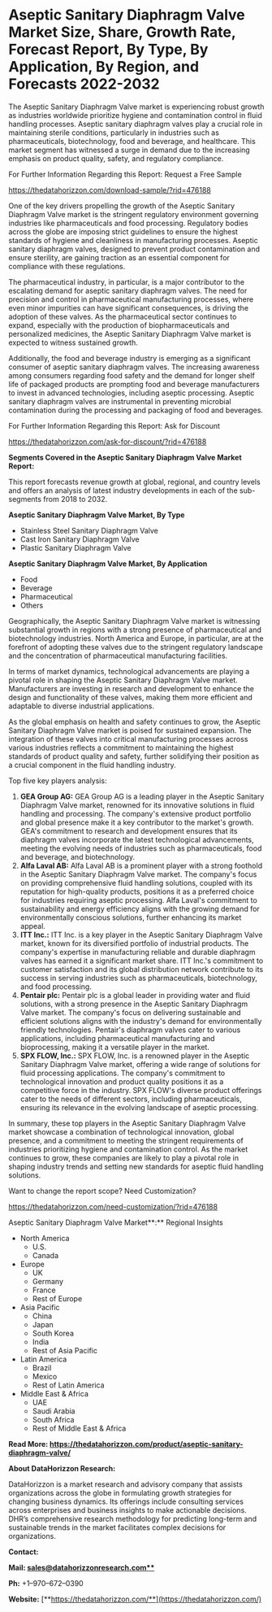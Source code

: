 ﻿# **Aseptic Sanitary Diaphragm Valve Market Size, Share, Growth Rate, Forecast Report, By Type, By Application, By Region, and Forecasts 2022-2032**

The Aseptic Sanitary Diaphragm Valve market is experiencing robust growth as industries worldwide prioritize hygiene and contamination control in fluid handling processes. Aseptic sanitary diaphragm valves play a crucial role in maintaining sterile conditions, particularly in industries such as pharmaceuticals, biotechnology, food and beverage, and healthcare. This market segment has witnessed a surge in demand due to the increasing emphasis on product quality, safety, and regulatory compliance.

For Further Information Regarding this Report: Request a Free Sample

<https://thedatahorizzon.com/download-sample/?rid=476188>

One of the key drivers propelling the growth of the Aseptic Sanitary Diaphragm Valve market is the stringent regulatory environment governing industries like pharmaceuticals and food processing. Regulatory bodies across the globe are imposing strict guidelines to ensure the highest standards of hygiene and cleanliness in manufacturing processes. Aseptic sanitary diaphragm valves, designed to prevent product contamination and ensure sterility, are gaining traction as an essential component for compliance with these regulations.

The pharmaceutical industry, in particular, is a major contributor to the escalating demand for aseptic sanitary diaphragm valves. The need for precision and control in pharmaceutical manufacturing processes, where even minor impurities can have significant consequences, is driving the adoption of these valves. As the pharmaceutical sector continues to expand, especially with the production of biopharmaceuticals and personalized medicines, the Aseptic Sanitary Diaphragm Valve market is expected to witness sustained growth.

Additionally, the food and beverage industry is emerging as a significant consumer of aseptic sanitary diaphragm valves. The increasing awareness among consumers regarding food safety and the demand for longer shelf life of packaged products are prompting food and beverage manufacturers to invest in advanced technologies, including aseptic processing. Aseptic sanitary diaphragm valves are instrumental in preventing microbial contamination during the processing and packaging of food and beverages.

For Further Information Regarding this Report: Ask for Discount

<https://thedatahorizzon.com/ask-for-discount/?rid=476188>

**Segments Covered in the Aseptic Sanitary Diaphragm Valve Market Report:**

This report forecasts revenue growth at global, regional, and country levels and offers an analysis of latest industry developments in each of the sub-segments from 2018 to 2032.

**Aseptic Sanitary Diaphragm Valve Market, By Type**

- Stainless Steel Sanitary Diaphragm Valve
- Cast Iron Sanitary Diaphragm Valve
- Plastic Sanitary Diaphragm Valve

**Aseptic Sanitary Diaphragm Valve Market, By Application**

- Food
- Beverage
- Pharmaceutical
- Others



Geographically, the Aseptic Sanitary Diaphragm Valve market is witnessing substantial growth in regions with a strong presence of pharmaceutical and biotechnology industries. North America and Europe, in particular, are at the forefront of adopting these valves due to the stringent regulatory landscape and the concentration of pharmaceutical manufacturing facilities.

In terms of market dynamics, technological advancements are playing a pivotal role in shaping the Aseptic Sanitary Diaphragm Valve market. Manufacturers are investing in research and development to enhance the design and functionality of these valves, making them more efficient and adaptable to diverse industrial applications.

As the global emphasis on health and safety continues to grow, the Aseptic Sanitary Diaphragm Valve market is poised for sustained expansion. The integration of these valves into critical manufacturing processes across various industries reflects a commitment to maintaining the highest standards of product quality and safety, further solidifying their position as a crucial component in the fluid handling industry.

Top five key players analysis:



1. **GEA Group AG:** GEA Group AG is a leading player in the Aseptic Sanitary Diaphragm Valve market, renowned for its innovative solutions in fluid handling and processing. The company's extensive product portfolio and global presence make it a key contributor to the market's growth. GEA's commitment to research and development ensures that its diaphragm valves incorporate the latest technological advancements, meeting the evolving needs of industries such as pharmaceuticals, food and beverage, and biotechnology.
1. **Alfa Laval AB:** Alfa Laval AB is a prominent player with a strong foothold in the Aseptic Sanitary Diaphragm Valve market. The company's focus on providing comprehensive fluid handling solutions, coupled with its reputation for high-quality products, positions it as a preferred choice for industries requiring aseptic processing. Alfa Laval's commitment to sustainability and energy efficiency aligns with the growing demand for environmentally conscious solutions, further enhancing its market appeal.
1. **ITT Inc.:** ITT Inc. is a key player in the Aseptic Sanitary Diaphragm Valve market, known for its diversified portfolio of industrial products. The company's expertise in manufacturing reliable and durable diaphragm valves has earned it a significant market share. ITT Inc.'s commitment to customer satisfaction and its global distribution network contribute to its success in serving industries such as pharmaceuticals, biotechnology, and food processing.
1. **Pentair plc:** Pentair plc is a global leader in providing water and fluid solutions, with a strong presence in the Aseptic Sanitary Diaphragm Valve market. The company's focus on delivering sustainable and efficient solutions aligns with the industry's demand for environmentally friendly technologies. Pentair's diaphragm valves cater to various applications, including pharmaceutical manufacturing and bioprocessing, making it a versatile player in the market.
1. **SPX FLOW, Inc.:** SPX FLOW, Inc. is a renowned player in the Aseptic Sanitary Diaphragm Valve market, offering a wide range of solutions for fluid processing applications. The company's commitment to technological innovation and product quality positions it as a competitive force in the industry. SPX FLOW's diverse product offerings cater to the needs of different sectors, including pharmaceuticals, ensuring its relevance in the evolving landscape of aseptic processing.

In summary, these top players in the Aseptic Sanitary Diaphragm Valve market showcase a combination of technological innovation, global presence, and a commitment to meeting the stringent requirements of industries prioritizing hygiene and contamination control. As the market continues to grow, these companies are likely to play a pivotal role in shaping industry trends and setting new standards for aseptic fluid handling solutions.

Want to change the report scope? Need Customization?

<https://thedatahorizzon.com/need-customization/?rid=476188>

Aseptic Sanitary Diaphragm Valve Market**:** Regional Insights

- North America
  - U.S.
  - Canada
- Europe
  - UK
  - Germany
  - France
  - Rest of Europe
- Asia Pacific
  - China
  - Japan
  - South Korea
  - India
  - Rest of Asia Pacific
- Latin America
  - Brazil
  - Mexico
  - Rest of Latin America
- Middle East & Africa
  - UAE
  - Saudi Arabia
  - South Africa
  - Rest of Middle East & Africa

**Read More: https://thedatahorizzon.com/product/aseptic-sanitary-diaphragm-valve/**

**About DataHorizzon Research:**

DataHorizzon is a market research and advisory company that assists organizations across the globe in formulating growth strategies for changing business dynamics. Its offerings include consulting services across enterprises and business insights to make actionable decisions. DHR’s comprehensive research methodology for predicting long-term and sustainable trends in the market facilitates complex decisions for organizations.

**Contact:**

**Mail: [sales@datahorizzonresearch.com**](mailto:sales@datahorizzonresearch.com)**

**Ph:** +1–970–672–0390

**Website:** [**https://thedatahorizzon.com/**](https://thedatahorizzon.com/)



